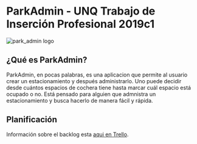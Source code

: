 # ParkAdmin - UNQ Trabajo de Inserción Profesional 2019c1

![park_admin logo](https://github.com/luchist/tip-romero-coronel/blob/master/resources/img/pa_logo.png)

## ¿Qué es ParkAdmin?

ParkAdmin, en pocas palabras, es una aplicacion que permite al usuario crear un estacionamiento y después administrarlo. Uno puede decidir desde cuántos espacios de cochera tiene hasta marcar cuál espacio está ocupado o no. Está pensado para alguien que admnistra un estacionamiento y busca hacerlo de manera fácil y rápida.

## Planificación

Información sobre el backlog esta [aqui en Trello](https://trello.com/b/oXajPbmS/tip-de-cochera-%F0%9F%9A%97).
